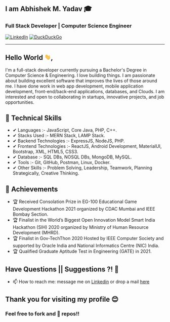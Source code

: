 ## I am  Abhishek M. Yadav 🎓
### Full Stack Developer | Computer Science Engineer
[![LinkedIn](https://img.shields.io/badge/-AbhishekYadav-blue?style=social&logo=Linkedin&logoColor=blue&link=https://www.linkedin.com/in/a6h15hek)](https://www.linkedin.com/in/a6h15hek/) 
[![DuckDuckGo](https://img.shields.io/badge/-abhishekyadav@duck.com-c14438?style=social&logo=DuckDuckGo&logoColor=red&link=mailto:abhishekyadav@duck.com)](mailto:abhishekyadav@duck.com)

---
## Hello World <img src="https://raw.githubusercontent.com/a6h15hek/a6h15hek/master/gifs/Hii.gif" width="20px">,
I'm a full-stack developer currently pursuing a Bachelor's Degree in Computer Science & Engineering. I love building things. I am passionate about building excellent software that improves the lives of those around me. I have done work in web app development, mobile application development, front-end/back-end applications, databases, and Clouds. I am interested and open to collaborating in startups, innovative projects, and job opportunities.


## 💎 Technical Skills
- ✔  Languages :- JavaScript, Core Java, PHP, C++.
- ✔  Stacks Used :- MERN Stack, LAMP Stack.
- ✔  Backend Technologies :- ExpressJS, NodeJS, PHP.
- ✔  Frontend Technologies :- ReactJS, Android Development, MaterialUI, Bootstrap, XML, HTML5, CSS3.
- ✔  Database :- SQL DBs, NOSQL DBs, MongoDB, MySQL.
- ✔  Tools :- Git, GitHub, Postman, Linux, Docker.
- ✔  Other Skills :- Problem Solving, Leadership, Teamwork, Planning Strategically, Creative Thinking.

## 🥇 Achievements
- 🏆 Received Consolation Prize in EG-100 Educational Game Development Hackathon 2021 organized by CDAC Mumbai and IEEE Bombay Section. 
- 🏆 Finalist in the World’s Biggest Open Innovation Model Smart India Hackathon (SIH) 2020 organized by Ministry of Human Resource Development (MHRD).
- 🏆 Finalist in Gov-TechThon 2020 Hosted by IEEE Computer Society and supported by Oracle India and National Informatics Centre (NIC) India. 
- 🏆 Qualified Graduate Aptitude Test in Engineering (GATE) in 2021. 


##  Have Questions || Suggestions ?! 🤔
- 📫 How to reach me: message me on [Linkedin](https://www.linkedin.com/in/a6h15hek/) or drop a mail [here](mailto:abhishekyadav@duck.com)

## Thank you for visiting my profile 😊
### Feel free to fork and 🌟 repos!!
